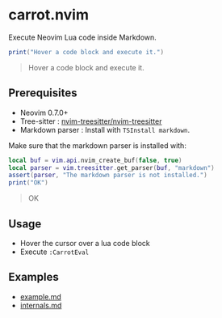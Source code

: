 # carrot.nvim

Execute Neovim Lua code inside Markdown.


```lua
print("Hover a code block and execute it.")
```
> Hover a code block and execute it.

## Prerequisites

* Neovim 0.7.0+
* Tree-sitter : [nvim-treesitter/nvim-treesitter](https://github.com/nvim-treesitter/nvim-treesitter)
* Markdown parser : Install with `TSInstall markdown`.

Make sure that the markdown parser is installed with:

```lua
local buf = vim.api.nvim_create_buf(false, true)
local parser = vim.treesitter.get_parser(buf, "markdown")
assert(parser, "The markdown parser is not installed.")
print("OK")
```
> OK

## Usage 

* Hover the cursor over a lua code block
* Execute `:CarrotEval`

## Examples

* [example.md](test/example.md)
* [internals.md](test/internals.md)

